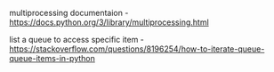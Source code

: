 

multiprocessing documentaion - https://docs.python.org/3/library/multiprocessing.html

list a queue to access specific item - https://stackoverflow.com/questions/8196254/how-to-iterate-queue-queue-items-in-python

